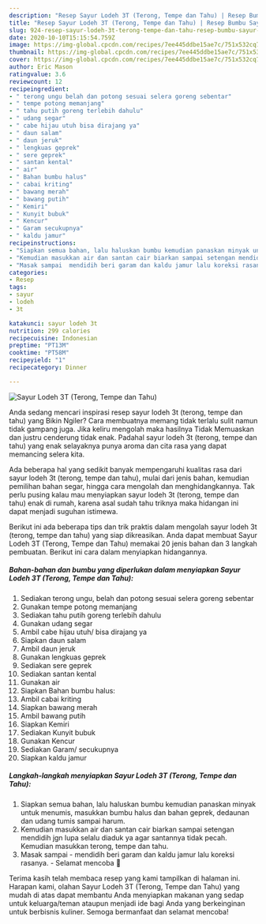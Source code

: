 ```yaml
---
description: "Resep Sayur Lodeh 3T (Terong, Tempe dan Tahu) | Resep Bumbu Sayur Lodeh 3T (Terong, Tempe dan Tahu) Yang Enak dan Simpel"
title: "Resep Sayur Lodeh 3T (Terong, Tempe dan Tahu) | Resep Bumbu Sayur Lodeh 3T (Terong, Tempe dan Tahu) Yang Enak dan Simpel"
slug: 924-resep-sayur-lodeh-3t-terong-tempe-dan-tahu-resep-bumbu-sayur-lodeh-3t-terong-tempe-dan-tahu-yang-enak-dan-simpel
date: 2020-10-10T15:15:54.759Z
image: https://img-global.cpcdn.com/recipes/7ee445ddbe15ae7c/751x532cq70/sayur-lodeh-3t-terong-tempe-dan-tahu-foto-resep-utama.jpg
thumbnail: https://img-global.cpcdn.com/recipes/7ee445ddbe15ae7c/751x532cq70/sayur-lodeh-3t-terong-tempe-dan-tahu-foto-resep-utama.jpg
cover: https://img-global.cpcdn.com/recipes/7ee445ddbe15ae7c/751x532cq70/sayur-lodeh-3t-terong-tempe-dan-tahu-foto-resep-utama.jpg
author: Eric Mason
ratingvalue: 3.6
reviewcount: 12
recipeingredient:
- " terong ungu belah dan potong sesuai selera goreng sebentar"
- " tempe potong memanjang"
- " tahu putih goreng terlebih dahulu"
- " udang segar"
- " cabe hijau utuh bisa dirajang ya"
- " daun salam"
- " daun jeruk"
- " lengkuas geprek"
- " sere geprek"
- " santan kental"
- " air"
- " Bahan bumbu halus"
- " cabai kriting"
- " bawang merah"
- " bawang putih"
- " Kemiri"
- " Kunyit bubuk"
- " Kencur"
- " Garam secukupnya"
- " kaldu jamur"
recipeinstructions:
- "Siapkan semua bahan, lalu haluskan bumbu kemudian panaskan minyak untuk menumis, masukkan bumbu halus dan bahan geprek, dedaunan dan udang tumis sampai harum."
- "Kemudian masukkan air dan santan cair biarkan sampai setengan mendidih jgn lupa selalu diaduk ya agar santannya tidak pecah. Kemudian masukkan terong, tempe dan tahu."
- "Masak sampai  mendidih beri garam dan kaldu jamur lalu koreksi rasanya.  Selamat mencoba 🥰"
categories:
- Resep
tags:
- sayur
- lodeh
- 3t

katakunci: sayur lodeh 3t 
nutrition: 299 calories
recipecuisine: Indonesian
preptime: "PT13M"
cooktime: "PT58M"
recipeyield: "1"
recipecategory: Dinner

---
```



![Sayur Lodeh 3T (Terong, Tempe dan Tahu)](https://img-global.cpcdn.com/recipes/7ee445ddbe15ae7c/751x532cq70/sayur-lodeh-3t-terong-tempe-dan-tahu-foto-resep-utama.jpg)

Anda sedang mencari inspirasi resep sayur lodeh 3t (terong, tempe dan tahu) yang Bikin Ngiler? Cara membuatnya memang tidak terlalu sulit namun tidak gampang juga. Jika keliru mengolah maka hasilnya Tidak Memuaskan dan justru cenderung tidak enak. Padahal sayur lodeh 3t (terong, tempe dan tahu) yang enak selayaknya punya aroma dan cita rasa yang dapat memancing selera kita.

Ada beberapa hal yang sedikit banyak mempengaruhi kualitas rasa dari sayur lodeh 3t (terong, tempe dan tahu), mulai dari jenis bahan, kemudian pemilihan bahan segar, hingga cara mengolah dan menghidangkannya. Tak perlu pusing kalau mau menyiapkan sayur lodeh 3t (terong, tempe dan tahu) enak di rumah, karena asal sudah tahu triknya maka hidangan ini dapat menjadi suguhan istimewa.




Berikut ini ada beberapa tips dan trik praktis dalam mengolah sayur lodeh 3t (terong, tempe dan tahu) yang siap dikreasikan. Anda dapat membuat Sayur Lodeh 3T (Terong, Tempe dan Tahu) memakai 20 jenis bahan dan 3 langkah pembuatan. Berikut ini cara dalam menyiapkan hidangannya.

<!--inarticleads1-->

##### Bahan-bahan dan bumbu yang diperlukan dalam menyiapkan Sayur Lodeh 3T (Terong, Tempe dan Tahu):

1. Sediakan  terong ungu, belah dan potong sesuai selera goreng sebentar
1. Gunakan  tempe potong memanjang
1. Sediakan  tahu putih goreng terlebih dahulu
1. Gunakan  udang segar
1. Ambil  cabe hijau utuh/ bisa dirajang ya
1. Siapkan  daun salam
1. Ambil  daun jeruk
1. Gunakan  lengkuas geprek
1. Sediakan  sere geprek
1. Sediakan  santan kental
1. Gunakan  air
1. Siapkan  Bahan bumbu halus:
1. Ambil  cabai kriting
1. Siapkan  bawang merah
1. Ambil  bawang putih
1. Siapkan  Kemiri
1. Sediakan  Kunyit bubuk
1. Gunakan  Kencur
1. Sediakan  Garam/ secukupnya
1. Siapkan  kaldu jamur




<!--inarticleads2-->

##### Langkah-langkah menyiapkan Sayur Lodeh 3T (Terong, Tempe dan Tahu):

1. Siapkan semua bahan, lalu haluskan bumbu kemudian panaskan minyak untuk menumis, masukkan bumbu halus dan bahan geprek, dedaunan dan udang tumis sampai harum.
1. Kemudian masukkan air dan santan cair biarkan sampai setengan mendidih jgn lupa selalu diaduk ya agar santannya tidak pecah. Kemudian masukkan terong, tempe dan tahu.
1. Masak sampai  - mendidih beri garam dan kaldu jamur lalu koreksi rasanya.  - Selamat mencoba 🥰




Terima kasih telah membaca resep yang kami tampilkan di halaman ini. Harapan kami, olahan Sayur Lodeh 3T (Terong, Tempe dan Tahu) yang mudah di atas dapat membantu Anda menyiapkan makanan yang sedap untuk keluarga/teman ataupun menjadi ide bagi Anda yang berkeinginan untuk berbisnis kuliner. Semoga bermanfaat dan selamat mencoba!
